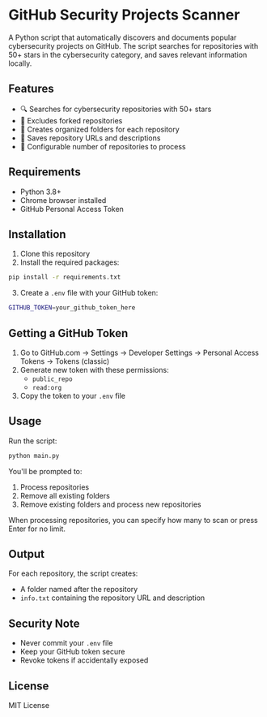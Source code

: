 # GitHub Security Projects Scanner

A Python script that automatically discovers and documents popular cybersecurity projects on GitHub. The script searches for repositories with 50+ stars in the cybersecurity category, and saves relevant information locally.

## Features

- 🔍 Searches for cybersecurity repositories with 50+ stars
- 🚫 Excludes forked repositories
- 📁 Creates organized folders for each repository
- 📝 Saves repository URLs and descriptions
- 🔢 Configurable number of repositories to process

## Requirements

- Python 3.8+
- Chrome browser installed
- GitHub Personal Access Token

## Installation

1. Clone this repository
2. Install the required packages:
```bash
pip install -r requirements.txt
```

3. Create a `.env` file with your GitHub token:
```bash
GITHUB_TOKEN=your_github_token_here
```

## Getting a GitHub Token

1. Go to GitHub.com → Settings → Developer Settings → Personal Access Tokens → Tokens (classic)
2. Generate new token with these permissions:
   - `public_repo`
   - `read:org`
3. Copy the token to your `.env` file

## Usage

Run the script:
```bash
python main.py
```

You'll be prompted to:
1. Process repositories
2. Remove all existing folders
3. Remove existing folders and process new repositories

When processing repositories, you can specify how many to scan or press Enter for no limit.

## Output

For each repository, the script creates:
- A folder named after the repository
- `info.txt` containing the repository URL and description

## Security Note

- Never commit your `.env` file
- Keep your GitHub token secure
- Revoke tokens if accidentally exposed

## License

MIT License
